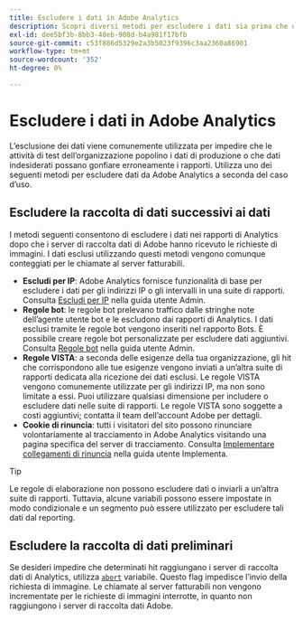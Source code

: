 ```yaml
---
title: Escludere i dati in Adobe Analytics
description: Scopri diversi metodi per escludere i dati sia prima che dopo la raccolta.
exl-id: dee5bf3b-8bb3-48eb-908d-b4a981f17bfb
source-git-commit: c53f886d5329e2a3b5023f9396c3aa2360a86901
workflow-type: tm+mt
source-wordcount: '352'
ht-degree: 0%

---
```


# Escludere i dati in Adobe Analytics

L’esclusione dei dati viene comunemente utilizzata per impedire che le attività di test dell’organizzazione popolino i dati di produzione o che dati indesiderati possano gonfiare erroneamente i rapporti. Utilizza uno dei seguenti metodi per escludere dati da Adobe Analytics a seconda del caso d’uso.

## Escludere la raccolta di dati successivi ai dati

I metodi seguenti consentono di escludere i dati nei rapporti di Analytics dopo che i server di raccolta dati di Adobe hanno ricevuto le richieste di immagini. I dati esclusi utilizzando questi metodi vengono comunque conteggiati per le chiamate al server fatturabili.

* **Escludi per IP**: Adobe Analytics fornisce funzionalità di base per escludere i dati per gli indirizzi IP o gli intervalli in una suite di rapporti. Consulta [Escludi per IP](/help/admin/admin/exclude-ip.md) nella guida utente Admin.
* **Regole bot**: le regole bot prelevano traffico dalle stringhe note dell’agente utente bot e le escludono dai rapporti di Analytics. I dati esclusi tramite le regole bot vengono inseriti nel rapporto Bots. È possibile creare regole bot personalizzate per escludere dati aggiuntivi. Consulta [Regole bot](/help/admin/admin/c-manage-report-suites/c-edit-report-suites/general/bot-removal/bot-rules.md) nella guida utente Admin.
* **Regole VISTA**: a seconda delle esigenze della tua organizzazione, gli hit che corrispondono alle tue esigenze vengono inviati a un’altra suite di rapporti dedicata alla ricezione dei dati esclusi. Le regole VISTA vengono comunemente utilizzate per gli indirizzi IP, ma non sono limitate a essi. Puoi utilizzare qualsiasi dimensione per includere o escludere dati nelle suite di rapporti. Le regole VISTA sono soggette a costi aggiuntivi; contatta il team dell’account Adobe per dettagli.
* **Cookie di rinuncia**: tutti i visitatori del sito possono rinunciare volontariamente al tracciamento in Adobe Analytics visitando una pagina specifica del server di tracciamento. Consulta [Implementare collegamenti di rinuncia](/help/implement/js/opt-out.md) nella guida utente Implementa.

>[!TIP]
>
>Le regole di elaborazione non possono escludere dati o inviarli a un’altra suite di rapporti. Tuttavia, alcune variabili possono essere impostate in modo condizionale e un segmento può essere utilizzato per escludere tali dati dal reporting.

## Escludere la raccolta di dati preliminari

Se desideri impedire che determinati hit raggiungano i server di raccolta dati di Analytics, utilizza [`abort`](/help/implement/vars/config-vars/abort.md) variabile. Questo flag impedisce l’invio della richiesta di immagine. Le chiamate al server fatturabili non vengono incrementate per le richieste di immagini interrotte, in quanto non raggiungono i server di raccolta dati Adobe.
